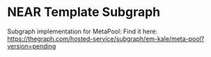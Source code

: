 # NEAR Template Subgraph
Subgraph implementation for MetaPool: 
Find it here: https://thegraph.com/hosted-service/subgraph/em-kale/meta-pool?version=pending
